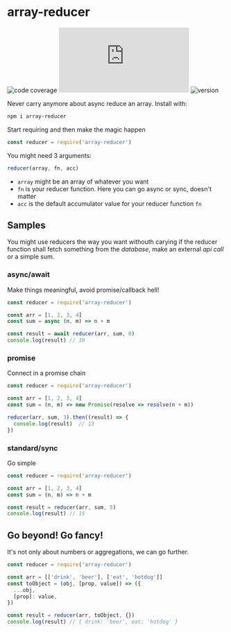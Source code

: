 # array-reducer

![code coverage][shield-coverage]
![file size][shield-size]
![version][shield-release]

[shield-coverage]: https://img.shields.io/badge/coverage-100%25-success
[shield-size]: https://img.shields.io/github/size/flejz/array-reducer/src/index.js
[shield-release]: https://img.shields.io/github/package-json/v/flejz/array-reducer

Never carry anymore about async reduce an array.
Install with:

```sh
npm i array-reducer
```

Start requiring and then make the magic happen

```javascript
const reducer = require('array-reducer')
```

You might need 3 arguments:

```javascript
reducer(array, fn, acc)
```

* `array` might be an array of whatever you want
* `fn` is your reducer function. Here you can go async or sync, doesn't matter
* `acc` is the default accumulator value for your reducer function `fn`

## Samples

You might use reducers the way you want withouth carying if the reducer function shall fetch something from the *database*, make an external *api call* or a simple sum.

### async/await

Make things meaningful, avoid promise/callback hell!

```javascript
const reducer = require('array-reducer')

const arr = [1, 2, 3, 4]
const sum = async (n, m) => n + m

const result = await reducer(arr, sum, 0)
console.log(result) // 10
```

### promise

Connect in a promise chain

```javascript
const reducer = require('array-reducer')

const arr = [1, 2, 3, 4]
const sum = (n, m) => new Promise(resolve => resolve(n + m))

reducer(arr, sum, 3).then((result) => {
  console.log(result)  // 13
})
```

### standard/sync

Go simple

```javascript
const reducer = require('array-reducer')

const arr = [1, 2, 3, 4]
const sum = (n, m) => n + m

const result = reducer(arr, sum, 5)
console.log(result) // 15
```

## Go beyond! Go fancy!

It's not only about numbers or aggregations, we can go further.

```javascript
const reducer = require('array-reducer')

const arr = [['drink', 'beer'], ['eat', 'hotdog']]
const toObject = (obj, [prop, value]) => ({
  ...obj,
  [prop]: value,
})

const result = reducer(arr, toObject, {})
console.log(result) // { drink: 'beer', eat: 'hotdog' }

```

